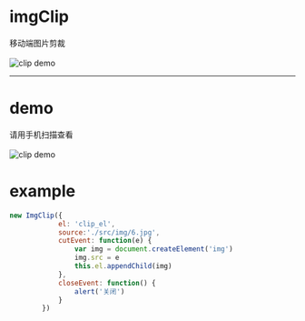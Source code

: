 # imgClip
移动端图片剪裁<br/><br/>
![clip demo](https://zhanghengyao.github.io/imgClip/src/img/demo.jpg)

----------
# demo
请用手机扫描查看<br/><br/>
![clip demo](https://zhanghengyao.github.io/imgClip/src/img/qrcode.png)

# example
``` javascript
new ImgClip({
			el: 'clip_el',
			source:'./src/img/6.jpg',
			cutEvent: function(e) {
				var img = document.createElement('img')
				img.src = e
				this.el.appendChild(img)
			},
			closeEvent: function() {
				alert('关闭')
			}
		})
```